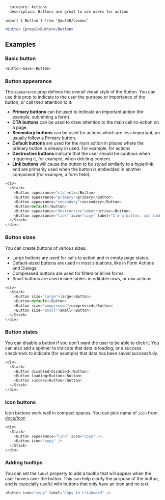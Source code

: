 ```meta
  category: Actions
  description: Buttons are great to ask users for action
```

`import { Button } from '@auth0/cosmos'`

```jsx
<Button {props}>Button</Button>
```

## Examples

### Basic button

```js
<Button>Save</Button>
```

### Button appearance

The `appearance` prop defines the overall visual style of the Button. You can use
this prop to indicate to the user the purpose or importance of the button, or call
their attention to it.

* **Primary buttons** can be used to indicate an important action (for example, submitting a form).
* **CTA buttons** can be used to draw attention to the main call-to-action on a page.
* **Secondary buttons** can be used for actions which are less important, an usually follow a Primary button.
* **Default buttons** are used for the main action in places where the primary button is already in used. For example, for actions
* **Destructive buttons** indicate that the user should be cautious when triggering it, for example, when deleting content.
* **Link buttons** will cause the button to be styled similarly to a hyperlink, and are primarily used
  when the button is embedded in another component (for example, a form field).

```js
<div>
  <Stack>
    <Button appearance="cta">cta</Button>
    <Button appearance="primary">primary</Button>
    <Button appearance="secondary">secondary</Button>
    <Button>default</Button>
    <Button appearance="destructive">destructive</Button>
    <Button appearance="link" icon="copy" label="I'm a button, but look like a link." />
  </Stack>
</div>
```

### Button sizes

You can create buttons of various sizes.

* Large buttons are used for calls to action and in empty page states.
* Default-sized buttons are used in most situations, like in Form Actions and Dialogs.
* Compressed buttons are used for filters or inline forms.
* Small buttons are used inside tables: in editable rows, or row actions.

```js
<div>
  <Stack>
    <Button size="large">large</Button>
    <Button>default</Button>
    <Button size="compressed">compressed</Button>
    <Button size="small">small</Button>
  </Stack>
</div>
```

### Button states

You can disable a button if you don't want the user to be able to click it. You can also add a spinner
to indicate that data is loading, or a success checkmark to indicate (for example) that data has been
saved successfully.

```js
<div>
  <Stack>
    <Button disabled>Disabled</Button>
    <Button loading>Button</Button>
    <Button success>Button</Button>
  </Stack>
</div>
```

### Icon buttons

Icon buttons work well in compact spaces. You can pick name of `icon` from [docs/Icon](/docs/Icon)

```js
<div>
  <Stack>
    <Button appearance="link" icon="copy" />
    <Button icon="copy" />
  </Stack>
</div>
```

### Adding tooltips

You can set the `label` property to add a tooltip that will appear when the user hovers over
the button. This can help clarify the purpose of the button, and is especially useful with
buttons that only have an icon and no text.

```js
<Button icon="copy" label="Copy to clipboard" />
```
